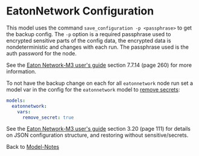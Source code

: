 # EatonNetwork Configuration

This model uses the command `save_configuration -p <passphrase>` to get the backup config. The `-p` option is a required passphrase used to encrypted sensitive parts of the config data, the encrypted data is nondeterministic and changes with each run. The passphrase used is the auth password for the node.

See the [Eaton Network-M3 user's guide](https://www.eaton.com/content/dam/eaton/products/backup-power-ups-surge-it-power-distribution/power-management-software-connectivity/eaton-gigabit-network-card/network-m3/resources/eaton-network-m3-user-guide.pdf) section 7.7.14 (page 260) for more information.

To not have the backup change on each for all `eatonnetwork` node run set a model var in the config for the `eatonnetwork` model to [remove secrets](../Configuration.md#removing-secrets):

```yaml
models:
  eatonnetwork:
    vars:
      remove_secret: true
```

See the [Eaton Network-M3 user's guide](https://www.eaton.com/content/dam/eaton/products/backup-power-ups-surge-it-power-distribution/power-management-software-connectivity/eaton-gigabit-network-card/network-m3/resources/eaton-network-m3-user-guide.pdf) section 3.20 (page 111) for details on JSON configuration structure, and restoring without sensitive/secrets.

Back to [Model-Notes](README.md)
